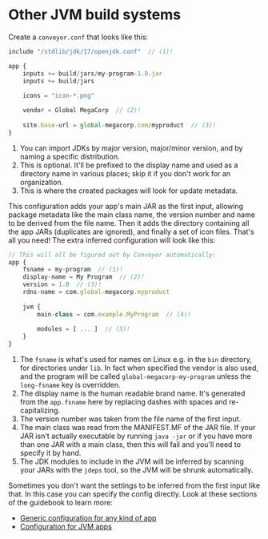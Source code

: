 # Other JVM build systems

Create a `conveyor.conf` that looks like this:

```javascript title="conveyor.conf" linenums="1"
include "/stdlib/jdk/17/openjdk.conf"  // (1)!

app {
    inputs += build/jars/my-program-1.0.jar
    inputs += build/jars
    
    icons = "icon-*.png"

    vendor = Global MegaCorp  // (2)!
    
    site.base-url = global-megacorp.com/myproduct  // (3)!
}
```

1. You can import JDKs by major version, major/minor version, and by naming a specific distribution.
2. This is optional. It'll be prefixed to the display name and used as a directory name  in various places; skip it if you don't work for an organization.
3. This is where the created packages will look for update metadata.

This configuration adds your app's main JAR as the first input, allowing package metadata like the main class name, the version number and name to be derived from the file name. Then it adds the directory containing all the app JARs (duplicates are ignored), and finally a set of icon files. That's all you need! The extra inferred configuration will look like this:

```javascript
// This will all be figured out by Conveyor automatically:
app {
    fsname = my-program  // (1)!
    display-name = My Program  // (2)!
    version = 1.0  // (3)!
    rdns-name = com.global-megacorp.myproduct
    
    jvm {
        main-class = com.example.MyProgram  // (4)!
        
        modules = [ ... ]  // (5)!
    }
}
```

1. The `fsname` is what's used for names on Linux e.g. in the `bin` directory, for directories under `lib`. In fact when specified the vendor is also used, and the program will be called `global-megacorp-my-program` unless the `long-fsname` key is overridden.
2. The display name is the human readable brand name. It's generated from the `app.fsname` here by replacing dashes with spaces and re-capitalizing.
3. The version number was taken from the file name of the first input.
4. The main class was read from the MANIFEST.MF of the JAR file. If your JAR isn't actually executable by running `java -jar` or if you have more than one JAR with a main class, then this will fail and you'll need to specify it by hand.
5. The JDK modules to include in the JVM will be inferred by scanning your JARs with the `jdeps` tool, so the JVM will be shrunk automatically.

Sometimes you don't want the settings to be inferred from the first input like that. In this case you can specify the config directly. Look at these sections of the guidebook to learn more:

* [Generic configuration for any kind of app](../configs/index.md)
* [Configuration for JVM apps](../configs/jvm.md)
